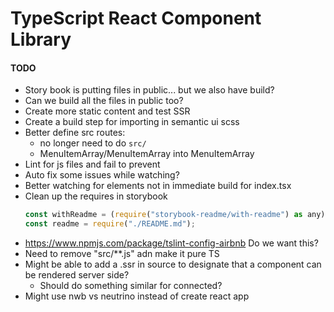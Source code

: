 # TypeScript React Component Library

#### TODO
* Story book is putting files in public... but we also have build?
* Can we build all the files in public too?
* Create more static content and test SSR
* Create a build step for importing in semantic ui scss 
* Better define src routes:
    * no longer need to do `src/`
    * MenuItemArray/MenuItemArray into MenuItemArray
* Lint for js files and fail to prevent
* Auto fix some issues while watching?
* Better watching for elements not in immediate build for index.tsx
* Clean up the requires in storybook
    ```js
    const withReadme = (require("storybook-readme/with-readme") as any).default;
    const readme = require("./README.md");
    ```
* https://www.npmjs.com/package/tslint-config-airbnb Do we want this?
* Need to remove     "src/**.js" adn make it pure TS
* Might be able to add a .ssr in source to designate that a component can be rendered server side?
    * Should do something similar for connected?
* Might use nwb vs neutrino instead of create react app
